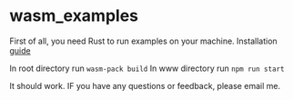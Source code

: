 # wasm_examples

First of all, you need Rust to run examples on your machine. Installation [guide](https://www.rust-lang.org/tools/install)

In root directory run `wasm-pack build`
In www directory run `npm run start`

It should work.
IF you have any questions or feedback, please email me.